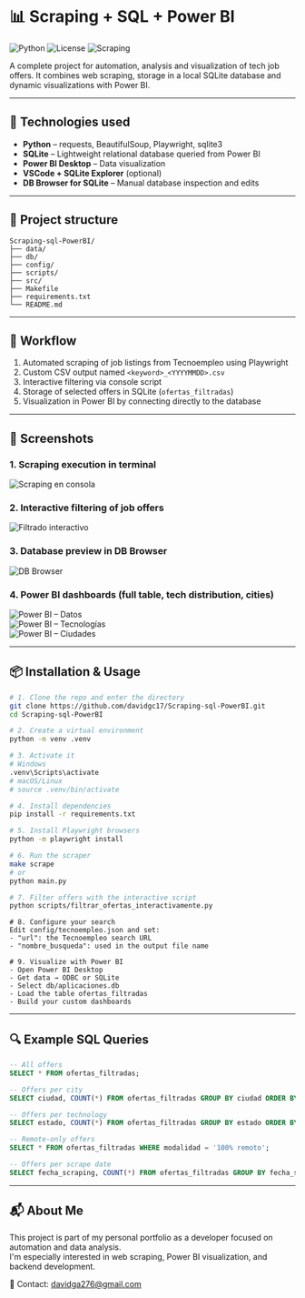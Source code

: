 # 📊 Scraping + SQL + Power BI
![Python](https://img.shields.io/badge/python-3.11+-blue?logo=python&logoColor=white)
![License](https://img.shields.io/badge/license-MIT-green)
![Scraping](https://img.shields.io/badge/automation-playwright-informational?logo=playwright)

A complete project for automation, analysis and visualization of tech job offers. It combines web scraping, storage in a local SQLite database and dynamic visualizations with Power BI.

---

## 🚀 Technologies used

- **Python** – requests, BeautifulSoup, Playwright, sqlite3  
- **SQLite** – Lightweight relational database queried from Power BI  
- **Power BI Desktop** – Data visualization  
- **VSCode + SQLite Explorer** (optional)  
- **DB Browser for SQLite** – Manual database inspection and edits

---

## 📁 Project structure

```
Scraping-sql-PowerBI/
├── data/
├── db/
├── config/
├── scripts/
├── src/
├── Makefile
├── requirements.txt
└── README.md
```

---

## 🔄 Workflow

1. Automated scraping of job listings from Tecnoempleo using Playwright  
2. Custom CSV output named `<keyword>_<YYYYMMDD>.csv`  
3. Interactive filtering via console script  
4. Storage of selected offers in SQLite (`ofertas_filtradas`)  
5. Visualization in Power BI by connecting directly to the database

---

## 📸 Screenshots

### 1. Scraping execution in terminal
![Scraping en consola](capturas/scraping_consola.png)

### 2. Interactive filtering of job offers
![Filtrado interactivo](capturas/filtrado_terminal.png)
### 3. Database preview in DB Browser
![DB Browser](capturas/db_browser.png)

### 4. Power BI dashboards (full table, tech distribution, cities)
![Power BI – Datos](capturas/powerbi_visualizacion.png)  
![Power BI – Tecnologías](capturas/powerbi_estado.png)  
![Power BI – Ciudades](capturas/powerbi_ciudad.png)

---

## 📦 Installation & Usage

```bash
# 1. Clone the repo and enter the directory
git clone https://github.com/davidgc17/Scraping-sql-PowerBI.git
cd Scraping-sql-PowerBI

# 2. Create a virtual environment
python -m venv .venv

# 3. Activate it
# Windows
.venv\Scripts\activate
# macOS/Linux
# source .venv/bin/activate

# 4. Install dependencies
pip install -r requirements.txt

# 5. Install Playwright browsers
python -m playwright install
```

```bash
# 6. Run the scraper
make scrape
# or
python main.py
```

```bash
# 7. Filter offers with the interactive script
python scripts/filtrar_ofertas_interactivamente.py
```

```text
# 8. Configure your search
Edit config/tecnoempleo.json and set:
- "url": the Tecnoempleo search URL
- "nombre_busqueda": used in the output file name
```

```text
# 9. Visualize with Power BI
- Open Power BI Desktop
- Get data → ODBC or SQLite
- Select db/aplicaciones.db
- Load the table ofertas_filtradas
- Build your custom dashboards
```

---

## 🔍 Example SQL Queries

```sql
-- All offers
SELECT * FROM ofertas_filtradas;

-- Offers per city
SELECT ciudad, COUNT(*) FROM ofertas_filtradas GROUP BY ciudad ORDER BY COUNT(*) DESC;

-- Offers per technology
SELECT estado, COUNT(*) FROM ofertas_filtradas GROUP BY estado ORDER BY COUNT(*) DESC;

-- Remote-only offers
SELECT * FROM ofertas_filtradas WHERE modalidad = '100% remoto';

-- Offers per scrape date
SELECT fecha_scraping, COUNT(*) FROM ofertas_filtradas GROUP BY fecha_scraping ORDER BY fecha_scraping DESC;
```

---

## 📬 About Me

This project is part of my personal portfolio as a developer focused on automation and data analysis.  
I'm especially interested in web scraping, Power BI visualization, and backend development.

📧 Contact: davidga276@gmail.com
